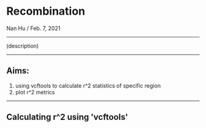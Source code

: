 # Recombination
Nan Hu / Feb. 7, 2021

---

(description)

---
## Aims:
1. using vcftools to calculate r^2 statistics of specific region
2. plot r^2 metrics
---
## Calculating r^2 using 'vcftools'
